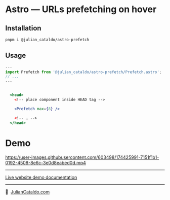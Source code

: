 # Astro — URLs prefetching on hover

## Installation

```sh
pnpm i @julian_cataldo/astro-prefetch
```

## Usage

```ts
---
import Prefetch from '@julian_cataldo/astro-prefetch/Prefetch.astro';
// ...
---
```

```jsx

  <head>
    <!-- place component inside HEAD tag -->

    <Prefetch max={8} />

    <!-- … -->
  </head>

```

# Demo

https://user-images.githubusercontent.com/603498/174425991-7151f1b1-0192-4508-8e6c-3e0d8eabed0d.mp4

---

[Live website demo documentation](../../demo)

---

🔗  [JulianCataldo.com](https://www.juliancataldo.com/)
